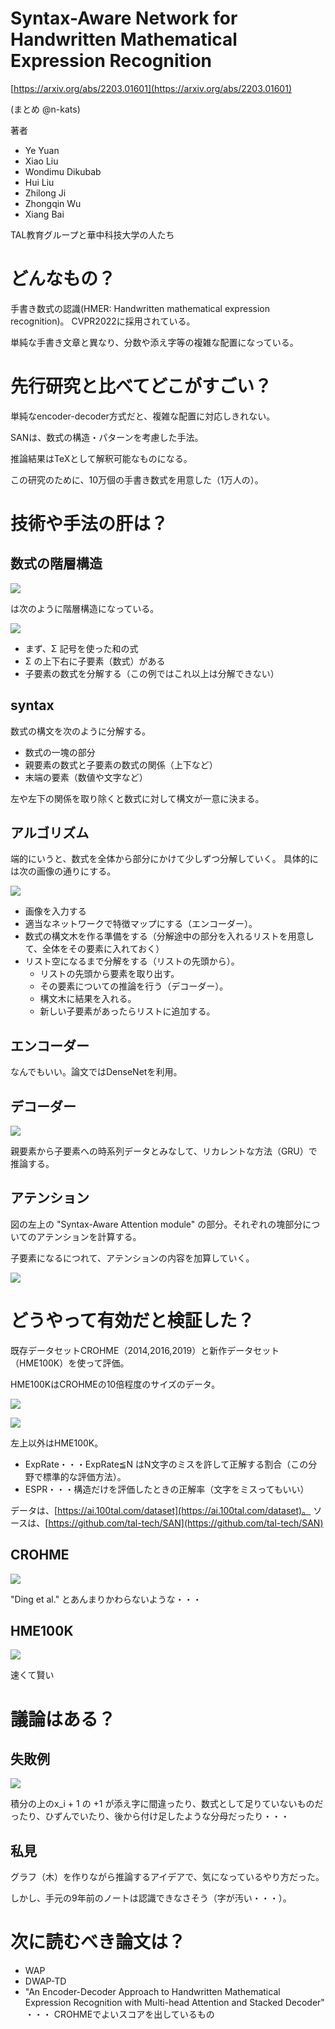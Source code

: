 # Syntax-Aware Network for Handwritten Mathematical Expression Recognition
[https://arxiv.org/abs/2203.01601](https://arxiv.org/abs/2203.01601)

(まとめ @n-kats)

著者

* Ye Yuan
* Xiao Liu
* Wondimu Dikubab
* Hui Liu
* Zhilong Ji
* Zhongqin Wu
* Xiang Bai

TAL教育グループと華中科技大学の人たち

# どんなもの？
手書き数式の認識(HMER: Handwritten mathematical expression recognition)。
CVPR2022に採用されている。

単純な手書き文章と異なり、分数や添え字等の複雑な配置になっている。

# 先行研究と比べてどこがすごい？
単純なencoder-decoder方式だと、複雑な配置に対応しきれない。

SANは、数式の構造・パターンを考慮した手法。

推論結果はTeXとして解釈可能なものになる。

この研究のために、10万個の手書き数式を用意した（1万人の）。

# 技術や手法の肝は？
## 数式の階層構造

![](./san_2203.01601/structure_math.png)

は次のように階層構造になっている。

![](./san_2203.01601/structure.png)

* まず、Σ 記号を使った和の式
* Σ の上下右に子要素（数式）がある
* 子要素の数式を分解する（この例ではこれ以上は分解できない）


## syntax
数式の構文を次のように分解する。

* 数式の一塊の部分
* 親要素の数式と子要素の数式の関係（上下など）
* 末端の要素（数値や文字など）

左や左下の関係を取り除くと数式に対して構文が一意に決まる。

## アルゴリズム
端的にいうと、数式を全体から部分にかけて少しずつ分解していく。
具体的には次の画像の通りにする。

![](./san_2203.01601/algorithm.png)

* 画像を入力する
* 適当なネットワークで特徴マップにする（エンコーダー）。
* 数式の構文木を作る準備をする（分解途中の部分を入れるリストを用意して、全体をその要素に入れておく）
* リスト空になるまで分解をする（リストの先頭から）。
  * リストの先頭から要素を取り出す。
  * その要素についての推論を行う（デコーダー）。
  * 構文木に結果を入れる。
  * 新しい子要素があったらリストに追加する。

## エンコーダー
なんでもいい。論文ではDenseNetを利用。

## デコーダー

![](./san_2203.01601/decoder.png)

親要素から子要素への時系列データとみなして、リカレントな方法（GRU）で推論する。

## アテンション
図の左上の "Syntax-Aware Attention module" の部分。それぞれの塊部分についてのアテンションを計算する。

子要素になるにつれて、アテンションの内容を加算していく。

![](./san_2203.01601/add_attention.png)

# どうやって有効だと検証した？
既存データセットCROHME（2014,2016,2019）と新作データセット（HME100K）を使って評価。

HME100KはCROHMEの10倍程度のサイズのデータ。

![](./san_2203.01601/hme_100k_stat.png)

![](./san_2203.01601/hme_100k_sample.png)

左上以外はHME100K。

* ExpRate・・・ExpRate≦N はN文字のミスを許して正解する割合（この分野で標準的な評価方法）。
* ESPR・・・構造だけを評価したときの正解率（文字をミスってもいい）

データは、[https://ai.100tal.com/dataset](https://ai.100tal.com/dataset)。
ソースは、[https://github.com/tal-tech/SAN](https://github.com/tal-tech/SAN)

## CROHME

![](./san_2203.01601/score_crohme.png)

"Ding et al." とあんまりかわらないような・・・


## HME100K

![](./san_2203.01601/score_hme_100k.png)

速くて賢い

# 議論はある？
## 失敗例

![](./san_2203.01601/failure.png)

積分の上のx_i + 1 の +1 が添え字に間違ったり、数式として足りていないものだったり、ひずんでいたり、後から付け足したような分母だったり・・・

## 私見
グラフ（木）を作りながら推論するアイデアで、気になっているやり方だった。

しかし、手元の9年前のノートは認識できなさそう（字が汚い・・・）。

# 次に読むべき論文は？
* WAP
* DWAP-TD
* "An Encoder-Decoder Approach to Handwritten Mathematical Expression Recognition with Multi-head Attention and Stacked Decoder" ・・・ CROHMEでよいスコアを出しているもの
